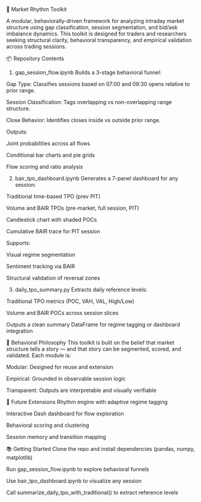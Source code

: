 🧠 Market Rhythm Toolkit

A modular, behaviorally-driven framework for analyzing intraday market structure using gap classification, session segmentation, and bid/ask imbalance dynamics. This toolkit is designed for traders and researchers seeking structural clarity, behavioral transparency, and empirical validation across trading sessions.

📦 Repository Contents

1. gap_session_flow.ipynb
Builds a 3-stage behavioral funnel:

Gap Type: Classifies sessions based on 07:00 and 09:30 opens relative to prior range.

Session Classification: Tags overlapping vs non-overlapping range structure.

Close Behavior: Identifies closes inside vs outside prior range.

Outputs:

Joint probabilities across all flows

Conditional bar charts and pie grids

Flow scoring and ratio analysis

2. bair_tpo_dashboard.ipynb
Generates a 7-panel dashboard for any session:

Traditional time-based TPO (prev PIT)

Volume and BAIR TPOs (pre-market, full session, PIT)

Candlestick chart with shaded POCs

Cumulative BAIR trace for PIT session

Supports:

Visual regime segmentation

Sentiment tracking via BAIR

Structural validation of reversal zones

3. daily_tpo_summary.py
Extracts daily reference levels:

Traditional TPO metrics (POC, VAH, VAL, High/Low)

Volume and BAIR POCs across session slices

Outputs a clean summary DataFrame for regime tagging or dashboard integration

🧠 Behavioral Philosophy
This toolkit is built on the belief that market structure tells a story — and that story can be segmented, scored, and validated. Each module is:

Modular: Designed for reuse and extension

Empirical: Grounded in observable session logic

Transparent: Outputs are interpretable and visually verifiable

🚀 Future Extensions
Rhythm engine with adaptive regime tagging

Interactive Dash dashboard for flow exploration

Behavioral scoring and clustering

Session memory and transition mapping

📚 Getting Started
Clone the repo and install dependencies (pandas, numpy, matplotlib)

Run gap_session_flow.ipynb to explore behavioral funnels

Use bair_tpo_dashboard.ipynb to visualize any session

Call summarize_daily_tpo_with_traditional() to extract reference levels
